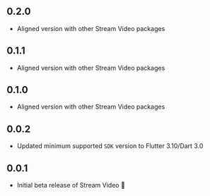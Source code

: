 ## 0.2.0

* Aligned version with other Stream Video packages

## 0.1.1

* Aligned version with other Stream Video packages

## 0.1.0

* Aligned version with other Stream Video packages

## 0.0.2

* Updated minimum supported `SDK` version to Flutter 3.10/Dart 3.0

## 0.0.1

* Initial beta release of Stream Video 🚀
